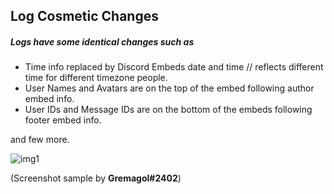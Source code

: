 ## Log Cosmetic Changes

##### Logs have some identical changes such as

- Time info replaced by Discord Embeds date and time // reflects different time for different timezone people.
- User Names and Avatars are on the top of the embed following author embed info.
- User IDs and Message IDs are on the bottom of the embeds following footer embed info.

and few more.

![img1](https://cdn.discordapp.com/attachments/280681784767807488/383290229014134784/log2.PNG)

(Screenshot sample by **Gremagol#2402**)
